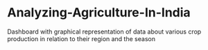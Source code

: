 # Analyzing-Agriculture-In-India
Dashboard with graphical representation of data about various crop production in relation to their region and the season
